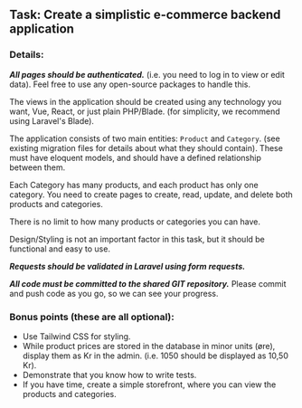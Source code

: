 ## Task: Create a simplistic e-commerce backend application ##

### Details: ###

***All pages should be authenticated.*** (i.e. you need to log in to view or edit data). 
Feel free to use any open-source packages to handle this.

The views in the application should be created using any technology you want, Vue, React, or just plain PHP/Blade. (for simplicity, we recommend using Laravel's Blade).

The application consists of two main entities: `Product` and `Category`. (see existing migration files for details about what they should contain).
These must have eloquent models, and should have a defined relationship between them.

Each Category has many products, and each product has only one category.
You need to create pages to create, read, update, and delete both products and categories.

There is no limit to how many products or categories you can have.

Design/Styling is not an important factor in this task, but it should be functional and easy to use.

***Requests should be validated in Laravel using form requests.***

***All code must be committed to the shared GIT repository.***
Please commit and push code as you go, so we can see your progress.

### Bonus points (these are all optional): ###

- Use Tailwind CSS for styling.
- While product prices are stored in the database in minor units (øre), display them as Kr in the admin.
  (i.e. 1050 should be displayed as 10,50 Kr).
- Demonstrate that you know how to write tests.
- If you have time, create a simple storefront, where you can view the products and categories.
